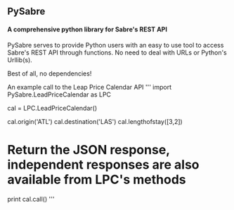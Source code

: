 ## PySabre
#### A comprehensive python library for Sabre's REST API

PySabre serves to provide Python users with an easy to use tool to access
Sabre's REST API through functions. No need to deal with URLs or Python's
Urllib(s).

Best of all, no dependencies!

An example call to the Leap Price Calendar API
'''
import PySabre.LeadPriceCalendar as LPC

cal = LPC.LeadPriceCalendar()

cal.origin('ATL')
cal.destination('LAS')
cal.lengthofstay([3,2])

# Return the JSON response, independent responses are also available from LPC's methods
print cal.call()
'''
